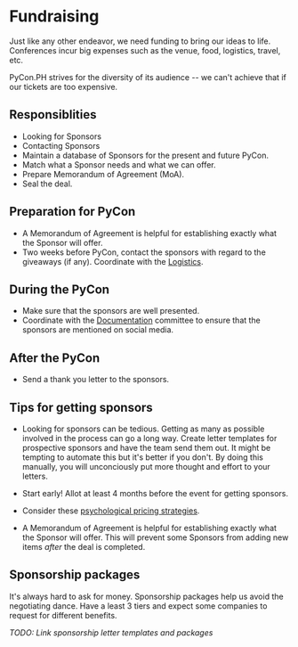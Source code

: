 # Fundraising

Just like any other endeavor, we need funding to bring our ideas to life. Conferences incur big expenses such as the venue, food, logistics, travel, etc. 

PyCon.PH strives for the diversity of its audience -- we can't achieve that if our tickets are too expensive.

## Responsiblities
- Looking for Sponsors
- Contacting Sponsors
- Maintain a database of Sponsors for the present and future PyCon.
- Match what a Sponsor needs and what we can offer.
- Prepare Memorandum of Agreement (MoA).
- Seal the deal.

## Preparation for PyCon
- A Memorandum of Agreement is helpful for establishing exactly what the Sponsor will offer.
- Two weeks before PyCon, contact the sponsors with regard to the giveaways (if any). Coordinate with the [Logistics](logistics.md).

## During the PyCon
- Make sure that the sponsors are well presented.
- Coordinate with the [Documentation](documentation.md) committee to ensure that the sponsors are mentioned on social media.

## After the PyCon
- Send a thank you letter to the sponsors.

## Tips for getting sponsors
- Looking for sponsors can be tedious. Getting as many as possible involved in the process can go a long way. Create letter templates for prospective sponsors and have the team send them out. It might be tempting to automate this but it's better if you don't. By doing this manually, you will unconciously put more thought and effort to your letters.

- Start early! Allot at least 4 months before the event for getting sponsors.

- Consider these [psychological pricing strategies](http://www.nickkolenda.com/psychological-pricing-strategies/).

- A Memorandum of Agreement is helpful for establishing exactly what the Sponsor will offer. This will prevent some Sponsors from adding new items *after* the deal is completed.

## Sponsorship packages
It's always hard to ask for money. Sponsorship packages help us avoid the negotiating dance. Have a least 3 tiers and expect some companies to request for different benefits.

_TODO: Link sponsorship letter templates and packages_